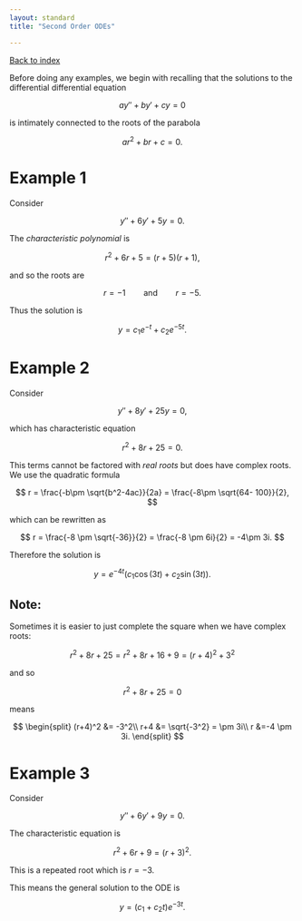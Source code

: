 ```yaml
---
layout: standard
title: "Second Order ODEs"

---
```


[Back to index](/../index.md)



Before doing any examples, we begin with recalling that the solutions to the differential differential equation 


$$
ay''+by' +cy = 0
$$


is intimately connected to the roots of the parabola


$$
ar^2 + br+c = 0.
$$




# Example 1



Consider


$$
y''+6y' + 5y = 0.
$$


The *characteristic polynomial* is 


$$
r^2 + 6r + 5 = (r+5)(r+1),
$$


and so the roots are 


$$
r = -1\qquad \text{and}\qquad r= -5.
$$


Thus the solution is


$$
y = c_1 e^{-t} + c_2 e^{-5t}.
$$




# Example 2



Consider 


$$
y''+ 8y' + 25 y = 0,
$$


which has characteristic equation


$$
r^2 + 8r + 25 = 0.
$$




This terms cannot be factored with *real roots* but does have complex roots. We use the quadratic formula


$$
r = \frac{-b\pm \sqrt{b^2-4ac}}{2a} = \frac{-8\pm \sqrt{64- 100}}{2},
$$
 

which can be rewritten as


$$
r = \frac{-8 \pm \sqrt{-36}}{2} = \frac{-8 \pm 6i}{2} = -4\pm 3i.
$$


Therefore the solution is


$$
y = e^{-4t} \left(c_1 \cos(3t) + c_2 \sin(3t) \right).
$$


## Note:

Sometimes it is easier to just complete the square when we have complex roots:


$$
r^2+ 8r +25 = r^2+8r + 16 + 9 = (r+4)^2 + 3^2
$$


and so 


$$
r^2+8r+25 = 0
$$


means


$$
\begin{split}
(r+4)^2 &= -3^2\\
r+4 &= \sqrt{-3^2} = \pm 3i\\
r &=-4 \pm 3i.
\end{split}
$$








# Example 3



Consider


$$
y'' + 6y' + 9 y = 0.
$$




The characteristic equation is


$$
r^2+6r+9 = (r+3)^2.
$$


This is a repeated root which is $r= -3$.



This means the general solution to the ODE is


$$
y = (c_1+c_2t)e^{-3t}.
$$
















